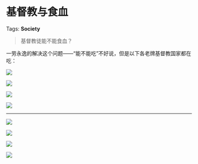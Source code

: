 # 基督教与食血

Tags: **Society**

> 基督教徒能不能食血？



一劳永逸的解决这个问题——“能不能吃”不好说，但是以下各老牌基督教国家都在吃：

![](https://picx.zhimg.com/50/v2-ad459d44fa196436ef45446677b8b894_720w.jpg?source=2c26e567)  


![](https://picx.zhimg.com/50/v2-a2d838b52a1f37ca626eaf8ad7550767_720w.jpg?source=2c26e567)  


![](https://pica.zhimg.com/50/v2-3a4aad53b443404074a46888eda6583a_720w.jpg?source=2c26e567)  


![](https://pica.zhimg.com/50/v2-3fcb70de43e280986f1746df4ce107f1_720w.jpg?source=2c26e567)  




---

  


![](https://picx.zhimg.com/50/v2-d1e06cd837d38c8deb38b8bb2305ffe9_720w.jpg?source=2c26e567)  


![](https://picx.zhimg.com/50/v2-b8b32374d70806c186f9801d6ad0fb76_720w.jpg?source=2c26e567)  


![](https://pic1.zhimg.com/50/v2-c669fd196d27d983c4b1dc7ef669f023_720w.jpg?source=2c26e567)  


![](https://picx.zhimg.com/50/v2-776f6c27b47561936ac09c7ba4446125_720w.jpg?source=2c26e567)

